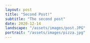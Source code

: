 ```yaml
---
layout: post
title: "Second Post!"
subtitle: "The second post"
date: 2020-12-14
landscape: "/assets/images/post.JPG"
portrait: "/assets/images/pizza.jpg"
---
```

